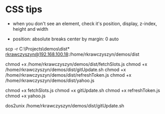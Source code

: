 # CSS tips

- when you don't see an element, check it's position, display, z-index, height and width

- position: absolute breaks center by margin: 0 auto

scp -r C:\Projects\demos\dist\* rkrawczyszyn@192.168.100.18:/home/rkrawczyszyn/demos/dist

chmod +x /home/rkrawczyszyn/demos/dist/fetchSlots.js
chmod +x /home/rkrawczyszyn/demos/dist/gitUpdate.sh
chmod +x /home/rkrawczyszyn/demos/dist/refreshToken.js
chmod +x /home/rkrawczyszyn/demos/dist/yahoo.js

chmod +x fetchSlots.js
chmod +x gitUpdate.sh
chmod +x refreshToken.js
chmod +x yahoo.js

dos2unix /home/rkrawczyszyn/demos/dist/gitUpdate.sh

